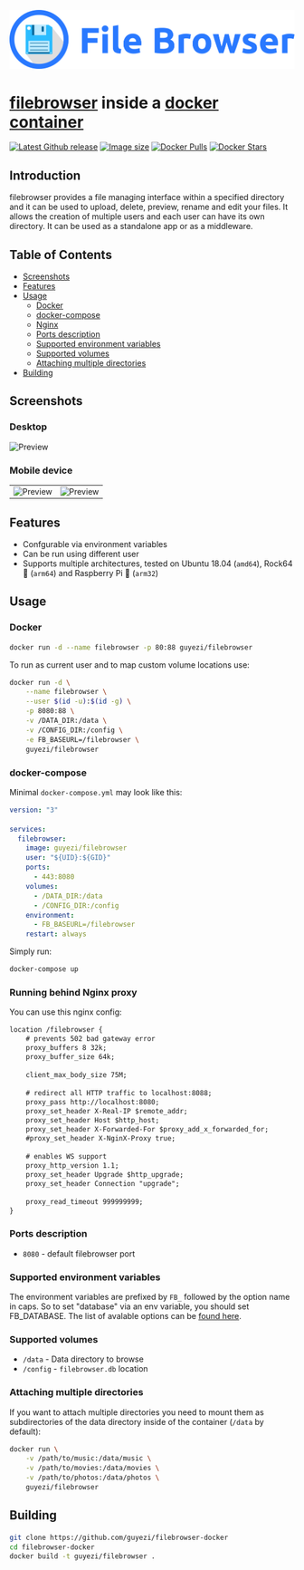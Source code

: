 <p align="center">
  <img src="https://raw.githubusercontent.com/filebrowser/logo/master/banner.png" width="550"/>
</p>

# [filebrowser](https://github.com/filebrowser/filebrowser) inside a [docker container](https://hub.docker.com/r/guyezi/filebrowser)

[![Latest Github release](https://img.shields.io/github/release/guyezi/filebrowser-docker.svg)](https://github.com/guyezi/filebrowser-docker/releases/latest)
[![Image size](https://img.shields.io/docker/image-size/hurlenko/aria2-ariang/latest)](https://hub.docker.com/r/hurlenko/filebrowser)
[![Docker Pulls](https://img.shields.io/docker/pulls/hurlenko/filebrowser.svg)](https://hub.docker.com/r/guyezi/filebrowser/)
[![Docker Stars](https://img.shields.io/docker/stars/hurlenko/filebrowser.svg)](https://hub.docker.com/r/guyezi/filebrowser/)

## Introduction

filebrowser provides a file managing interface within a specified directory and it can be used to upload, delete, preview, rename and edit your files. It allows the creation of multiple users and each user can have its own directory. It can be used as a standalone app or as a middleware.

## Table of Contents

- [Screenshots](#screenshots)
- [Features](#features)
- [Usage](#usage)
  - [Docker](#docker)
  - [docker-compose](#docker-compose)
  - [Nginx](#running-behind-nginx-proxy)
  - [Ports description](#ports-description)
  - [Supported environment variables](#supported-environment-variables)
  - [Supported volumes](#supported-volumes)
  - [Attaching multiple directories](#attaching-multiple-directories)
- [Building](#building)

## Screenshots

### Desktop

![Preview](https://user-images.githubusercontent.com/5447088/50716739-ebd26700-107a-11e9-9817-14230c53efd2.gif)

### Mobile device

| | |
|---|---|
![Preview](https://user-images.githubusercontent.com/18035960/67269128-c7873000-f4be-11e9-89be-1fe33c3e973c.png) | ![Preview](https://user-images.githubusercontent.com/18035960/67269151-d4a41f00-f4be-11e9-9b10-ec08c3a96692.png)

## Features

- Confgurable via environment variables
- Can be run using different user
- Supports multiple architectures, tested on Ubuntu 18.04 (`amd64`), Rock64 🍍 (`arm64`) and Raspberry Pi 🍓 (`arm32`)

## Usage

### Docker

```bash
docker run -d --name filebrowser -p 80:88 guyezi/filebrowser
```

To run as current user and to map custom volume locations use:

```bash
docker run -d \
    --name filebrowser \
    --user $(id -u):$(id -g) \
    -p 8080:88 \
    -v /DATA_DIR:/data \
    -v /CONFIG_DIR:/config \
    -e FB_BASEURL=/filebrowser \
    guyezi/filebrowser
```

### docker-compose

Minimal `docker-compose.yml` may look like this:

```yaml
version: "3"

services:
  filebrowser:
    image: guyezi/filebrowser
    user: "${UID}:${GID}"
    ports:
      - 443:8080
    volumes:
      - /DATA_DIR:/data
      - /CONFIG_DIR:/config
    environment:
      - FB_BASEURL=/filebrowser
    restart: always
```

Simply run:

```bash
docker-compose up
```

### Running behind Nginx proxy

You can use this nginx config:

```nginx
location /filebrowser {
    # prevents 502 bad gateway error
    proxy_buffers 8 32k;
    proxy_buffer_size 64k;

    client_max_body_size 75M;

    # redirect all HTTP traffic to localhost:8088;
    proxy_pass http://localhost:8080;
    proxy_set_header X-Real-IP $remote_addr;
    proxy_set_header Host $http_host;
    proxy_set_header X-Forwarded-For $proxy_add_x_forwarded_for;
    #proxy_set_header X-NginX-Proxy true;

    # enables WS support
    proxy_http_version 1.1;
    proxy_set_header Upgrade $http_upgrade;
    proxy_set_header Connection "upgrade";

    proxy_read_timeout 999999999;
}
```

### Ports description

- `8080` - default filebrowser port

### Supported environment variables

The environment variables are prefixed by `FB_` followed by the option name in caps. So to set "database" via an env variable, you should set FB_DATABASE. The list of avalable options can be [found here](https://filebrowser.org/cli/filebrowser#options).

### Supported volumes

- `/data` - Data directory to browse
- `/config` - `filebrowser.db` location

### Attaching multiple directories

If you want to attach multiple directories you need to mount them as subdirectories of the data directory inside of the container (`/data` by default):

```bash
docker run \
    -v /path/to/music:/data/music \
    -v /path/to/movies:/data/movies \
    -v /path/to/photos:/data/photos \
    guyezi/filebrowser
```

## Building

```bash
git clone https://github.com/guyezi/filebrowser-docker
cd filebrowser-docker
docker build -t guyezi/filebrowser .
```
